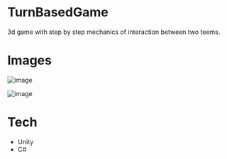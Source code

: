 # TurnBasedGame
  3d game with step by step mechanics of interaction between two teems.
# Images
![image](https://user-images.githubusercontent.com/61432612/216390012-35c9cd61-6f49-460d-9972-6c9c33436fa7.png)

![image](https://user-images.githubusercontent.com/61432612/220027649-acce0822-b10f-4848-998f-f54f5c6769c5.png)
# Tech
- Unity
- C#
